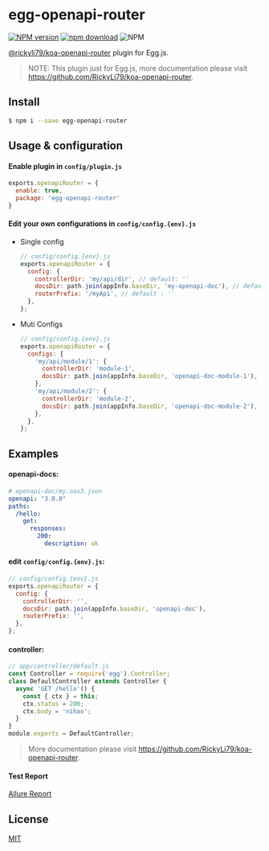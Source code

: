 # egg-openapi-router
[![NPM version][npm-image]][npm-url]
[![npm download][download-image]][download-url]
![NPM](https://img.shields.io/npm/l/egg-openapi-router?style=flat-square)

[npm-image]: https://img.shields.io/npm/v/egg-openapi-router.svg?style=flat-square
[npm-url]: https://npmjs.org/package/egg-openapi-router
[download-image]: https://img.shields.io/npm/dm/egg-openapi-router.svg?style=flat-square
[download-url]: https://npmjs.org/package/egg-openapi-router

[@rickyli79/koa-openapi-router](https://github.com/RickyLi79/koa-openapi-router) plugin for Egg.js.

> NOTE: This plugin just for Egg.js, more documentation please visit https://github.com/RickyLi79/koa-openapi-router.

## Install

```bash
$ npm i --save egg-openapi-router
```

## Usage & configuration

#### Enable plugin in `config/plugin.js`

``` js
exports.openapiRouter = {
  enable: true,
  package: 'egg-openapi-router'
}
```

#### Edit your own configurations in `config/config.{env}.js`

- Single config
  ```js
  // config/config.{env}.js
  exports.openapiRouter = {
    config: {
      controllerDir: 'my/api/dir', // default: ''
      docsDir: path.join(appInfo.baseDir, 'my-openapi-doc'), // default: path.join(appInfo.baseDir, 'openapi-doc')
      routerPrefix: '/myApi', // default : ''
    },
  };
  ```
- Muti Configs
  ```js
  // config/config.{env}.js
  exports.openapiRouter = {
    configs: {
      'my/api/module/1': {
        controllerDir: 'module-1',
        docsDir: path.join(appInfo.baseDir, 'openapi-doc-module-1'),
      },
      'my/api/module/2': {
        controllerDir: 'module-2',
        docsDir: path.join(appInfo.baseDir, 'openapi-doc-module-2'),
      },
    },
  };
  ```

## Examples

#### openapi-docs:
```yaml
# openapi-doc/my.oas3.json
openapi: "3.0.0"
paths:
  /hello:
    get:
      responses:
        200:
          description: ok
```

#### edit `config/config.{env}.js`:
```js
// config/config.{env}.js
exports.openapiRouter = {
  config: {
    controllerDir: '', 
    docsDir: path.join(appInfo.baseDir, 'openapi-doc'),
    routerPrefix: '',
  },
};
```

#### controller:
```js
// app/controller/default.js
const Controller = require('egg').Controller;
class DefaultController extends Controller {
  async 'GET /hello'() {
    const { ctx } = this;
    ctx.status = 200;
    ctx.body = 'nihao';
  }
}
module.exports = DefaultController;
```

> More documentation please visit https://github.com/RickyLi79/koa-openapi-router.

#### Test Report
[Allure Report](https://rickyli79.github.io/testing-reports/egg-openapi-router/allure-report/)

## License

[MIT](LICENSE)

